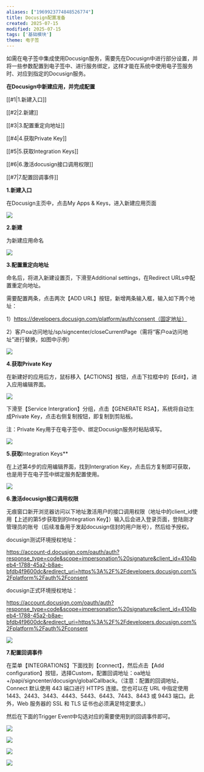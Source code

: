 ```yaml
---
aliases: ["1969923774848526774"]
title: Docusign配置准备
created: 2025-07-15
modified: 2025-07-15
tags: ['基础模块']
theme: 电子签
---
```


如需在电子签中集成使用Docusign服务，需要先在Docusign中进行部分设置，并将一些参数配置到电子签中、进行服务绑定，这样才能在系统中使用电子签服务时、对应到指定的Docusign服务。

**在Docusign中新建应用，并完成配置**

[[#1|1.新建入口]]

[[#2|2.新建]]

[[#3|3.配置重定向地址]]

[[#4|4.获取Private Key]]

[[#5|5.获取Integration Keys]]

[[#6|6.激活docusign接口调用权限]]

[[#7|7.配置回调事件]]

**1.新建入口**

在Docusign主页中，点击My Apps & Keys，进入新建应用页面

![](https://myhelpdoc.oss-cn-heyuan.aliyuncs.com/mdimages/c8daa75f9ff6b3e272de0e842fa3da87.jpg)

**2.新建**

为新建应用命名

![](https://myhelpdoc.oss-cn-heyuan.aliyuncs.com/mdimages/7c35a7e5496d6b83444f9cd110c70af5.jpg)

**3.配置重定向地址**

命名后，将进入新建设置页，下滑至Additional settings，在Redirect URLs中配置重定向地址。

需要配置两条，点击两次【ADD URL】按钮，新增两条输入框，输入如下两个地址：

1）https://developers.docusign.com/platform/auth/consent（固定地址）

2）客户oa访问地址/sp/signcenter/closeCurrentPage（需将“客户oa访问地址”进行替换，如图中示例）

![](https://myhelpdoc.oss-cn-heyuan.aliyuncs.com/mdimages/2e3ec71348dfc4a06a49a6fc26cea72b.jpg)

**4.获取Private Key**

在新建好的应用后方，鼠标移入【ACTIONS】按钮，点击下拉框中的【Edit】，进入应用编辑界面。

![](https://myhelpdoc.oss-cn-heyuan.aliyuncs.com/mdimages/2cb353fd997f44790a94b26fd06f2813.jpg)

下滑至【Service Intergration】分组，点击【GENERATE RSA】，系统将自动生成Private Key，点击右侧复制按钮，即复制到剪贴板。

注：Private Key用于在电子签中、绑定Docusign服务时粘贴填写。

![](https://myhelpdoc.oss-cn-heyuan.aliyuncs.com/mdimages/e29cecf7d355012182fe11ac20de98cf.jpg)

**5.获取**Integration Keys**

在上述第4步的应用编辑界面，找到Intergration Key，点击后方复制即可获取，也是用于在电子签中绑定服务配置使用。

![](https://myhelpdoc.oss-cn-heyuan.aliyuncs.com/mdimages/c1fa52b843bec33b3d90d34ac62752c6.jpg)

**6.激活docusign接口调用权限**

无痕窗口新开浏览器访问以下地址激活用户的接口调用权限（地址中的client\_id使用【上述的第5步获取到的Integration Key】）输入后会进入登录页面，登陆刚才管理员的账号（后续准备用于发起docusign信封的用户账号），然后给予授权。

docusign测试环境授权地址：

<https://account-d.docusign.com/oauth/auth?response_type=code&scope=impersonation%20signature&client_id=4104beb4-1788-45a2-b8ae-bfdb4f9600dc&redirect_uri=https%3A%2F%2Fdevelopers.docusign.com%2Fplatform%2Fauth%2Fconsent>

docusign正式环境授权地址：

<https://account.docusign.com/oauth/auth?response_type=code&scope=impersonation%20signature&client_id=4104beb4-1788-45a2-b8ae-bfdb4f9600dc&redirect_uri=https%3A%2F%2Fdevelopers.docusign.com%2Fplatform%2Fauth%2Fconsent>

![](https://myhelpdoc.oss-cn-heyuan.aliyuncs.com/mdimages/894d206ad344655ea2ebe0c44164c2fa.jpg)

**7.配置回调事件**

在菜单【INTEGRATIONS】下面找到【connect】，然后点击【Add configuration】按钮，选择Custom，配置回调地址：oa地址+/papi/signcenter/docusign/globalCallback。（注意：配置的回调地址，Connect 默认使用 443 端口进行 HTTPS 连接。您也可以在 URL 中指定使用 1443、2443、3443、4443、5443、6443、7443、8443 或 9443 端口。此外，Web 服务器的 SSL 和 TLS 证书也必须满足特定要求。）

然后在下面的Trigger Event中勾选对应的需要使用到的回调事件即可。

![](https://myhelpdoc.oss-cn-heyuan.aliyuncs.com/mdimages/85c7e6716461d56c68c4b614106ba964.jpg)

![](https://myhelpdoc.oss-cn-heyuan.aliyuncs.com/mdimages/8f51e6a019c0bc6f0c9dd409d6fddc76.jpg)

![](https://myhelpdoc.oss-cn-heyuan.aliyuncs.com/mdimages/37947f902920e628c8d377af799fcc4f.jpg)

![](https://myhelpdoc.oss-cn-heyuan.aliyuncs.com/mdimages/b2561a702f5d62c69c4f01af205f74aa.jpg)

